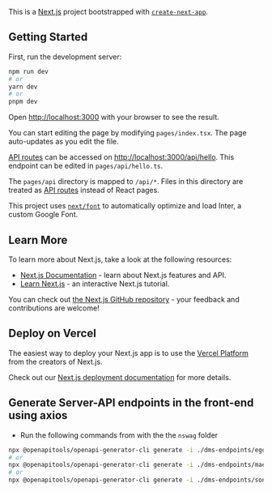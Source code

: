 This is a [Next.js](https://nextjs.org/) project bootstrapped with [`create-next-app`](https://github.com/vercel/next.js/tree/canary/packages/create-next-app).

## Getting Started

First, run the development server:

```bash
npm run dev
# or
yarn dev
# or
pnpm dev
```

Open [http://localhost:3000](http://localhost:3000) with your browser to see the result.

You can start editing the page by modifying `pages/index.tsx`. The page auto-updates as you edit the file.

[API routes](https://nextjs.org/docs/api-routes/introduction) can be accessed on [http://localhost:3000/api/hello](http://localhost:3000/api/hello). This endpoint can be edited in `pages/api/hello.ts`.

The `pages/api` directory is mapped to `/api/*`. Files in this directory are treated as [API routes](https://nextjs.org/docs/api-routes/introduction) instead of React pages.

This project uses [`next/font`](https://nextjs.org/docs/basic-features/font-optimization) to automatically optimize and load Inter, a custom Google Font.

## Learn More

To learn more about Next.js, take a look at the following resources:

- [Next.js Documentation](https://nextjs.org/docs) - learn about Next.js features and API.
- [Learn Next.js](https://nextjs.org/learn) - an interactive Next.js tutorial.

You can check out [the Next.js GitHub repository](https://github.com/vercel/next.js/) - your feedback and contributions are welcome!

## Deploy on Vercel

The easiest way to deploy your Next.js app is to use the [Vercel Platform](https://vercel.com/new?utm_medium=default-template&filter=next.js&utm_source=create-next-app&utm_campaign=create-next-app-readme) from the creators of Next.js.

Check out our [Next.js deployment documentation](https://nextjs.org/docs/deployment) for more details.


## Generate Server-API endpoints in the front-end using axios
- Run the following commands from with the the ``nswag`` folder 

```bash
npx @openapitools/openapi-generator-cli generate -i ./dms-endpoints/ego-swagger.json -g typescript-axios -o  "{{YOUR_LOCAL_PATH}}\overture-client-react\src\services\ego-api" --skip-validate-spec
# or
npx @openapitools/openapi-generator-cli generate -i ./dms-endpoints/maestro-swagger.json -g typescript-axios -o  "{{YOUR_LOCAL_PATH}}\overture-client-react\src\services\maestro-api" --skip-validate-spec
# or
npx @openapitools/openapi-generator-cli generate -i ./dms-endpoints/song-swagger.json -g typescript-axios -o  "{{YOUR_LOCAL_PATH}}\overture-client-react\src\services\song-api" --skip-validate-spec
```
